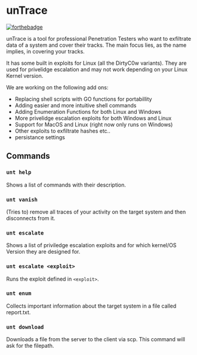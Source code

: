 # unTrace
[![forthebadge](https://forthebadge.com/images/badges/fuck-it-ship-it.svg)](https://forthebadge.com)


unTrace is a tool for professional Penetration Testers who want to exfiltrate data of a system and cover their tracks.
The main focus lies, as the name implies, in covering your tracks.

It has some built in exploits for Linux (all the DirtyC0w variants). They are used for privelidge escalation and may not work depending on your Linux Kernel version.

We are working on the following add ons:
- Replacing shell scripts with GO functions for portabillity
- Adding easier and more intuitive shell commands
- Adding Enumeration Functions for both Linux and Windows
- More privelidge escalation exploits for both Windows and Linux
- Support for MacOS and Linux (right now only runs on Windows)
- Other exploits to exfiltrate hashes etc..
- persistance settings


## Commands

### `unt help`

Shows a list of commands with their description.

### `unt vanish`

(Tries to) remove all traces of your activity on the target system and then disconnects from it.

### `unt escalate`

Shows a list of priviledge escalation exploits and for which kernel/OS Version they are designed for.

### `unt escalate <exploit>`

Runs the exploit defined in `<exploit>`.

### `unt enum`

Collects important information about the target system in a file called report.txt.

### `unt download`

Downloads a file from the server to the client via scp. This command will ask for the filepath.
